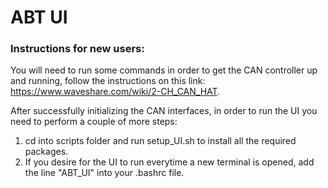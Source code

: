 # ABT UI

### Instructions for new users:

You will need to run some commands in order to get the CAN controller up and running, follow the instructions on this link: https://www.waveshare.com/wiki/2-CH_CAN_HAT.

After successfully initializing the CAN interfaces, in order to run the UI you need to perform a couple of more steps:
1. cd into scripts folder and run setup_UI.sh to install all the required packages.
2. If you desire for the UI to run everytime a new terminal is opened, add the line "ABT_UI" into your .bashrc file.